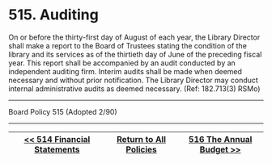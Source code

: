 # 515. Auditing

On or before the thirty-first day of August of each year, the Library Director shall make a report to the Board of Trustees stating the condition of the library and its services as of the thirtieth day of June of the preceding fiscal year. This report shall be accompanied by an audit conducted by an independent auditing firm. Interim audits shall be made when deemed necessary and without prior notification. The Library Director may conduct internal administrative audits as deemed necessary. (Ref: 182.713(3) RSMo)

---

Board Policy 515 (Adopted 2/90)

---
[<< 514 Financial Statements](/policies/500-administration-support/514.md) | [Return to All Policies](/policies/) | [516 The Annual Budget >>](/policies/500-administration-support/516.md)
--- | --- | ---
